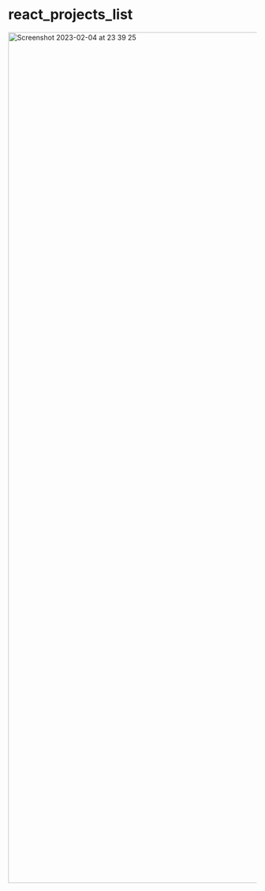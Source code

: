 # react_projects_list

<img width="1722" alt="Screenshot 2023-02-04 at 23 39 25" src="https://user-images.githubusercontent.com/61964090/216776253-517333fa-89dc-4fdd-a526-257c2a1e2fe0.png">
